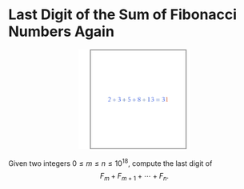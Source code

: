# Last Digit of the Sum of Fibonacci Numbers Again

<center><img src="logo.png" height="200px"></center>

Given two integers $0 \le m \le n \le 10^{18}$,
compute the last digit of $$F_m+F_{m+1}+\dotsb+F_n.$$
